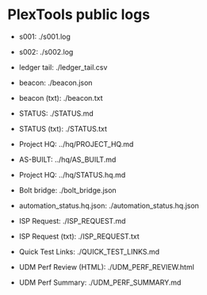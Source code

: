 # PlexTools public logs
* s001: ./s001.log
* s002: ./s002.log
* ledger tail: ./ledger_tail.csv

* beacon: ./beacon.json
* beacon (txt): ./beacon.txt
* STATUS: ./STATUS.md
* STATUS (txt): ./STATUS.txt
* Project HQ: ../hq/PROJECT_HQ.md
* AS-BUILT: ../hq/AS_BUILT.md












* Project HQ: ../hq/STATUS.hq.md
* Bolt bridge: ./bolt_bridge.json




* automation_status.hq.json: ./automation_status.hq.json

* ISP Request: ./ISP_REQUEST.md

* ISP Request (txt): ./ISP_REQUEST.txt

* Quick Test Links: ./QUICK_TEST_LINKS.md


* UDM Perf Review (HTML): ./UDM_PERF_REVIEW.html

* UDM Perf Summary: ./UDM_PERF_SUMMARY.md

